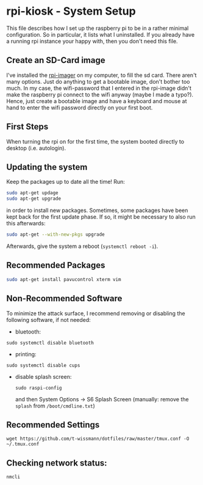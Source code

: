 # rpi-kiosk - System Setup

This file describes how I set up the raspberry pi to be in a rather minimal
configuration. So in particular, it lists what I uninstalled. If you already
have a running rpi instance your happy with, then you don't need this file.


## Create an SD-Card image

I've installed the [rpi-imager](https://github.com/raspberrypi/rpi-imager) on
my computer, to fill the sd card. There aren't many options. Just do anything
to get a bootable image, don't bother too much. In my case, the wifi-password
that I entered in the rpi-image didn't make the raspberry pi connect to the
wifi anyway (maybe I made a typo?). Hence, just create a bootable image and
have a keyboard and mouse at hand to enter the wifi password directly on your
first boot.

## First Steps

When turning the rpi on for the first time, the system booted directly to
desktop (i.e. autologin).

## Updating the system

Keep the packages up to date all the time! Run:
```bash
sudo apt-get updage
sudo apt-get upgrade
```
in order to install new packages. Sometimes, some packages have been kept back
for the first update phase. If so, it might be necessary to also run this
afterwards:
```bash
sudo apt-get --with-new-pkgs upgrade
```
Afterwards, give the system a reboot (`systemctl reboot -i`).

## Recommended Packages
```bash
sudo apt-get install pavucontrol xterm vim
```
## Non-Recommended Software
To minimize the attack surface, I recommend removing or disabling the following
software, if not needed:

  - bluetooth:
  ```
  sudo systemctl disable bluetooth
  ```
  - printing:
  ```
  sudo systemctl disable cups
  ```
  - disable splash screen:
    ```
    sudo raspi-config
    ```
    and then System Options → S6 Splash Screen
    (manually: remove the `splash` from `/boot/cmdline.txt`)

## Recommended Settings

```
wget https://github.com/t-wissmann/dotfiles/raw/master/tmux.conf -O ~/.tmux.conf
```

## Checking network status:
```bash
nmcli
```
